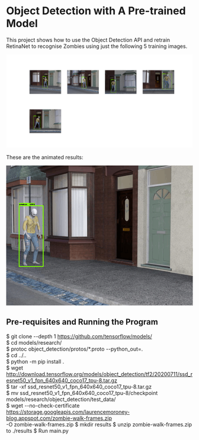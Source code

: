 # Object Detection with A Pre-trained Model
This project shows how to use the Object Detection API and retrain RetinaNet to recognise Zombies using just the following 5 training images.

![Samples](samples.png?raw=true "samples")

These are the animated results:

![Results](zombie-anim.gif?raw=true "Animated gif")

## Pre-requisites and Running the Program
$ git clone --depth 1 https://github.com/tensorflow/models/ \
$ cd models/research/ \
$ protoc object_detection/protos/*.proto --python_out=. \
$ cd ../.. \
$ python -m pip install . \
$ wget http://download.tensorflow.org/models/object_detection/tf2/20200711/ssd_resnet50_v1_fpn_640x640_coco17_tpu-8.tar.gz \
$ tar -xf ssd_resnet50_v1_fpn_640x640_coco17_tpu-8.tar.gz \
$ mv ssd_resnet50_v1_fpn_640x640_coco17_tpu-8/checkpoint models/research/object_detection/test_data/ \
$ wget --no-check-certificate \
    https://storage.googleapis.com/laurencemoroney-blog.appspot.com/zombie-walk-frames.zip \
    -O zombie-walk-frames.zip
$ mkdir results
$ unzip zombie-walk-frames.zip to ./results
$ Run main.py
